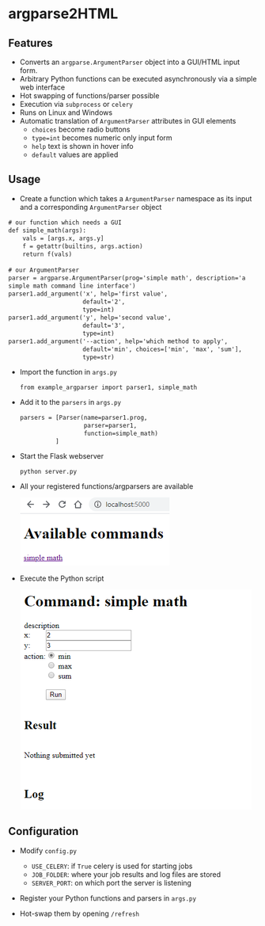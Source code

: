 # argparse2HTML

## Features
* Converts an `argparse.ArgumentParser` object into a GUI/HTML input form.
* Arbitrary Python functions can be executed asynchronously via a simple web interface
* Hot swapping of functions/parser possible
* Execution via `subprocess` or `celery`
* Runs on Linux and Windows
* Automatic translation of `ArgumentParser` attributes in GUI elements
  * `choices` become radio buttons
  * `type=int` becomes numeric only input form
  * `help` text is shown in hover info
  * `default` values are applied

## Usage

*  Create a function which takes a `ArgumentParser` namespace as its input and a corresponding `ArgumentParser` object 
  ```
  # our function which needs a GUI                    
  def simple_math(args):
      vals = [args.x, args.y]
      f = getattr(builtins, args.action)
      return f(vals)

  # our ArgumentParser
  parser = argparse.ArgumentParser(prog='simple math', description='a simple math command line interface')
  parser1.add_argument('x', help='first value',
                       default='2',
                       type=int)
  parser1.add_argument('y', help='second value',
                       default='3',
                       type=int)
  parser1.add_argument('--action', help='which method to apply',
                       default='min', choices=['min', 'max', 'sum'],
                       type=str)

  ```

* Import the function in `args.py`

  ```
  from example_argparser import parser1, simple_math
  ```
* Add it to the `parsers` in `args.py`
  ```
  parsers = [Parser(name=parser1.prog,
                    parser=parser1,
                    function=simple_math)
            ]
  ```

* Start the Flask webserver

  ```
  python server.py
  ```
* All your registered functions/argparsers are available

  ![Available commands screenshot](docs/images/available_commands.png "Available commands")

* Execute the Python script

  ![Simle Math function](docs/images/simple_math.PNG "Demonstration")


## Configuration

* Modify `config.py`
  * `USE_CELERY`: if `True` celery is used for starting jobs
  * `JOB_FOLDER`: where your job results and log files are stored
  * `SERVER_PORT`: on which port the server is listening
  
* Register your Python functions and parsers in `args.py`
* Hot-swap them by opening `/refresh`
    



